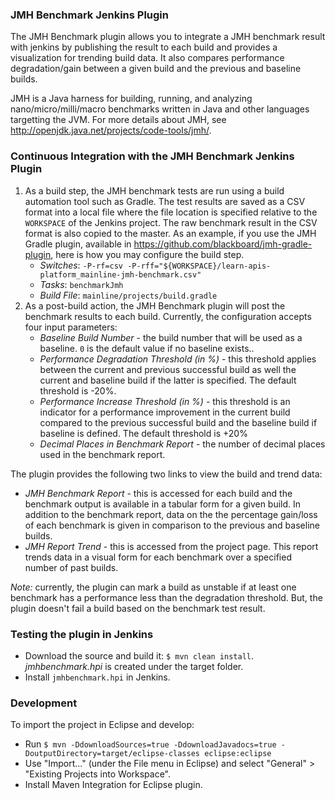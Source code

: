 ### JMH Benchmark Jenkins Plugin ###

The JMH Benchmark plugin allows you to integrate a JMH benchmark result with jenkins by publishing the result to each build and provides a visualization for trending build data. It also compares performance degradation/gain between a given build and the previous and baseline builds. 

JMH is a Java harness for building, running, and analyzing nano/micro/milli/macro benchmarks written in Java and other languages targetting the JVM. For more details about JMH, see http://openjdk.java.net/projects/code-tools/jmh/.

### Continuous Integration with the JMH Benchmark Jenkins Plugin ###

1. As a build step, the JMH benchmark tests are run using a build automation tool such as Gradle. The test results are saved as a CSV format into a local file where the file location is specified relative to the `WORKSPACE` of the Jenkins project. The raw benchmark result in the CSV format is also copied to the master. As an example, if you use the JMH Gradle plugin, available in https://github.com/blackboard/jmh-gradle-plugin, here is how you may configure the build step.
    * *Switches*: `-P-rf=csv -P-rff="${WORKSPACE}/learn-apis-platform_mainline-jmh-benchmark.csv"`
    * *Tasks*: `benchmarkJmh`
    * *Build File*: `mainline/projects/build.gradle`
2. As a post-build action, the JMH Benchmark plugin will post the benchmark results to each build. Currently, the configuration accepts four input parameters: 
    * *Baseline Build Number* - the build number that will be used as a baseline. `0` is the default value if no baseline exists..
    * *Performance Degradation Threshold (in %)* - this threshold applies between the current and previous successful build as well the current and baseline build if the latter is specified. The default threshold is -20%.
    * *Performance Increase Threshold (in %)* - this threshold is an indicator for a performance improvement in the current build compared to the previous successful build and the baseline build if baseline is defined. The default threshold is +20%
    * *Decimal Places in Benchmark Report* - the number of decimal places used in the benchmark report. 

The plugin provides the following two links to view the build and trend data:  
 
 * *JMH Benchmark Report* - this is accessed for each build and the benchmark output is available in a tabular form for a given build. In addition to the benchmark report, data on the the percentage gain/loss of each benchmark is given in comparison to the previous and baseline builds.
 * *JMH Report Trend* - this is accessed from the project page. This report trends data in a visual form for each benchmark over a specified number of past builds.

*Note:* currently, the plugin can mark a build as unstable if at least one benchmark has a performance less than the degradation threshold. But, the plugin doesn't fail a build based on the benchmark test result.


### Testing the plugin in Jenkins ###

* Download the source and build it: `$ mvn clean install`. *jmhbenchmark.hpi* is created under the target folder. 
*  Install `jmhbenchmark.hpi` in Jenkins.

### Development ###

To import the project in Eclipse and develop:

* Run `$ mvn -DdownloadSources=true -DdownloadJavadocs=true -DoutputDirectory=target/eclipse-classes eclipse:eclipse`
* Use "Import..." (under the File menu in Eclipse) and select "General" > "Existing Projects into Workspace". 
* Install Maven Integration for Eclipse plugin. 